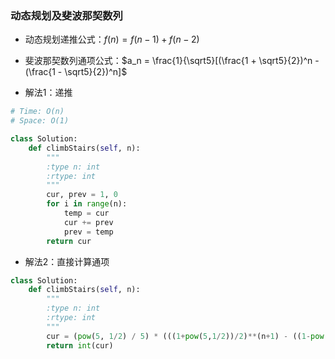 ### 动态规划及斐波那契数列
- 动态规划递推公式：$f(n) = f(n-1) + f(n-2)$
- 斐波那契数列通项公式：$a_n = \frac{1}{\sqrt5}[(\frac{1 + \sqrt5}{2})^n - (\frac{1 - \sqrt5}{2})^n]$

- 解法1：递推
```python
# Time: O(n)
# Space: O(1)

class Solution:
    def climbStairs(self, n):
        """
        :type n: int
        :rtype: int
        """
        cur, prev = 1, 0
        for i in range(n):
            temp = cur
            cur += prev
            prev = temp
        return cur
```

- 解法2：直接计算通项
```python
class Solution:
    def climbStairs(self, n):
        """
        :type n: int
        :rtype: int
        """
        cur = (pow(5, 1/2) / 5) * (((1+pow(5,1/2))/2)**(n+1) - ((1-pow(5,1/2))/2)**(n+1))
        return int(cur)
```
